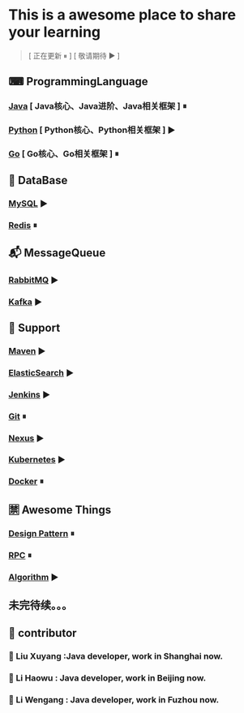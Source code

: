 # This is a awesome place to share your learning
> [ 正在更新 ⏸ ] [ 敬请期待 ▶ ]
## ⌨ ProgrammingLanguage 
### [Java](https://github.com/xuyangliu/ShareYourLearning/blob/master/ProgrammingLanguage/Java) [ Java核心、Java进阶、Java相关框架 ] ⏸
### [Python](https://github.com/xuyangliu/ShareYourLearning/blob/master/ProgrammingLanguage/Python) [ Python核心、Python相关框架 ] ▶
### [Go](https://github.com/xuyangliu/ShareYourLearning/blob/master/ProgrammingLanguage/Go) [ Go核心、Go相关框架 ] ⏸
## 💾 DataBase 
### [MySQL](https://github.com/xuyangliu/ShareYourLearning/blob/master/MySQL) ▶
### [Redis](https://github.com/xuyangliu/ShareYourLearning/blob/master/Redis) ⏸
## 📬 MessageQueue 
### [RabbitMQ](https://github.com/xuyangliu/ShareYourLearning/blob/master/MessageQueue/RabbitMQ) ▶
### [Kafka](https://github.com/xuyangliu/ShareYourLearning/blob/master/MessageQueue/Kafka) ▶
## 🔌 Support 
### [Maven](https://github.com/xuyangliu/ShareYourLearning/blob/master/Maven) ▶
### [ElasticSearch](https://github.com/xuyangliu/ShareYourLearning/blob/master/ElasticSearch) ▶
### [Jenkins](https://github.com/xuyangliu/ShareYourLearning/blob/master/Jenkins) ▶
### [Git](https://github.com/xuyangliu/ShareYourLearning/blob/master/Git) ⏸
### [Nexus](https://github.com/xuyangliu/ShareYourLearning/blob/master/Nexus) ▶
### [Kubernetes](https://github.com/xuyangliu/ShareYourLearning/blob/master/Kubernetes) ▶
### [Docker](https://github.com/xuyangliu/ShareYourLearning/blob/master/Docker) ⏸
## 🈲 Awesome Things
### [Design Pattern](https://github.com/xuyangliu/ShareYourLearning/blob/master/DesignPattern) ⏸
### [RPC](https://github.com/xuyangliu/ShareYourLearning/blob/master/RPC) ⏸
### [Algorithm](https://github.com/xuyangliu/ShareYourLearning/blob/master/Algorithm) ▶
## 未完待续。。。
## 👥 contributor
### 🧐 Liu Xuyang :Java developer, work in Shanghai now. 
### 🤩 Li Haowu : Java developer, work in Beijing now.
### 🤔 Li Wengang : Java developer, work in Fuzhou now.

